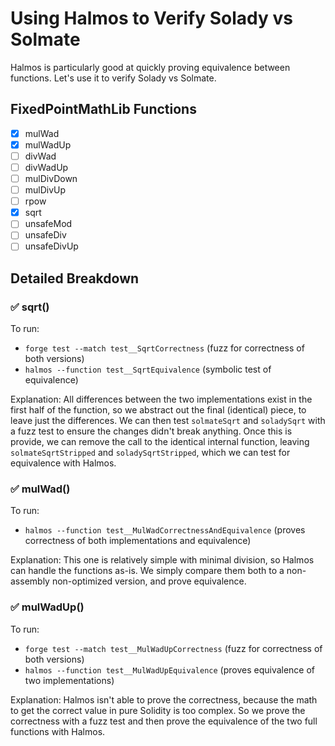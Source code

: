 # Using Halmos to Verify Solady vs Solmate

Halmos is particularly good at quickly proving equivalence between functions. Let's use it to verify Solady vs Solmate.

## FixedPointMathLib Functions

- [x] mulWad
- [x] mulWadUp
- [ ] divWad
- [ ] divWadUp
- [ ] mulDivDown
- [ ] mulDivUp
- [ ] rpow
- [x] sqrt
- [ ] unsafeMod
- [ ] unsafeDiv
- [ ] unsafeDivUp

## Detailed Breakdown
### ✅ sqrt()

To run:
- `forge test --match test__SqrtCorrectness` (fuzz for correctness of both versions)
- `halmos --function test__SqrtEquivalence` (symbolic test of equivalence)

Explanation: All differences between the two implementations exist in the first half of the function, so we abstract out the final (identical) piece, to leave just the differences. We can then test `solmateSqrt` and `soladySqrt` with a fuzz test to ensure the changes didn't break anything. Once this is provide, we can remove the call to the identical internal function, leaving `solmateSqrtStripped` and `soladySqrtStripped`, which we can test for equivalence with Halmos.

### ✅ mulWad()

To run:
- `halmos --function test__MulWadCorrectnessAndEquivalence` (proves correctness of both implementations and equivalence)

Explanation: This one is relatively simple with minimal division, so Halmos can handle the functions as-is. We simply compare them both to a non-assembly non-optimized version, and prove equivalence.

### ✅ mulWadUp()

To run:
- `forge test --match test__MulWadUpCorrectness` (fuzz for correctness of both versions)
- `halmos --function test__MulWadUpEquivalence` (proves equivalence of two implementations)

Explanation: Halmos isn't able to prove the correctness, because the math to get the correct value in pure Solidity is too complex. So we prove the correctness with a fuzz test and then prove the equivalence of the two full functions with Halmos.

